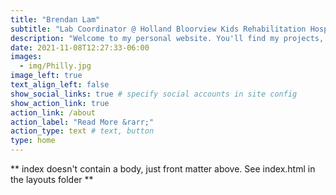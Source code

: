 ```yaml
---
title: "Brendan Lam"
subtitle: "Lab Coordinator @ Holland Bloorview Kids Rehabilitation Hospital"
description: "Welcome to my personal website. You'll find my projects, research, and blog posts here."
date: 2021-11-08T12:27:33-06:00
images:
  - img/Philly.jpg
image_left: true
text_align_left: false
show_social_links: true # specify social accounts in site config
show_action_link: true
action_link: /about
action_label: "Read More &rarr;"
action_type: text # text, button
type: home
---
```


** index doesn't contain a body, just front matter above.
See index.html in the layouts folder **
